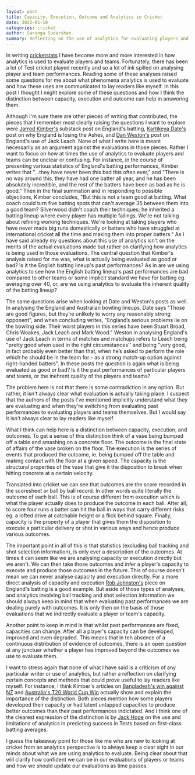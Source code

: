 ```yaml
---
layout: post
title: Capacity, Execution, Outcome and Analytics in Cricket
date: 2022-01-10
categories: cricket
author: Saranga Sudarshan
summary: Reflecting on the use of analytics for evaluating players and teams.
---
```

In writing [cricketstats](https://github.com/nsaranga/cricketstats) I have become more and more interested in how analytics is used to evaluate players and teams. Fortunately, there has been a lot of Test cricket played recently and so a lot of ink spilled on analysing player and team performances. Reading some of these analyses raised some questions for me about what phenomena analytics is used to evaluate and how these uses are communicated to lay readers like myself. In this post I thought I might explore some of these questions and how I think the distinction between capacity, execution and outcome can help in answering them.

Although I'm sure there are other pieces of writing that contributed, the pieces that I remember most clearly raising the questions I want to explore were [Jarrod Kimber's](https://wickets.substack.com/p/an-honest-conversation-about-englands) substack post on England's batting, [Kartikeya Date's](https://cricketingview.substack.com/p/wrong-questions) post on why England is losing the Ashes, and [Dan Weston's](https://danweston.substack.com/p/its-time-to-talk-about-englands-usage) post on England's use of Jack Leach. None of what I write here is meant necessarily as an argument against the evaluations in those pieces. Rather I want to focus on how at times the use of analytics to evaluate players and teams can be unclear or confusing. For instance, in the course of presenting various statistics of England's batting performances, Kimber writes that "...they have never been this bad this often ever," and "There is no way around this, they have had one batter all year, and he has been absolutely incredible, and the rest of the batters have been as bad as he is good." Then in the final summation and in responding to possible objections, Kimber concludes, "But this is not a team good at batting. What coach could turn five batting spots that can't average 35 between them into a good team? Silverwood didn't coach their techniques; he inherited a batting lineup where every player has multiple failings. We're not talking about refining working techniques. We're looking at taking players who have never made big runs domestically or batters who have struggled at international cricket all the time and making them into proper batters." As I have said already my questions about this use of analytics isn't on the merits of the actual evaluations made but rather on clarifying how analytics is being used in those evaluations. The central question that Kimber's analysis raised for me was, what is actually being evaluated as good or bad? Is it the English batting lineup's past performances? As in are we using analytics to see how the English batting lineup's past performances are bad compared to other teams or some implicit standard we have for batting eg. averaging over 40, or, are we using analytics to evaluate the inherent quality of the batting lineup?

The same questions arise when looking at Date and Weston's posts as well. In analysing the England and Australian bowling lineups, Date says "Those are good figures, but they’re unlikely to worry any reasonably strong opponent", and when concluding writes, "England’s serious problems lie on the bowling side. Their worst players in this series have been Stuart Broad, Chris Woakes, Jack Leach and Mark Wood." Weston in analysing England's use of Jack Leach in terms of matches and matchups refers to Leach being "pretty good when used in the right circumstances'' and being "very good, in fact probably even better than that, when he’s asked to perform the role which he should be in the team for - as a strong match-up option against right-handed batters". In these posts the question is again what is being evaluated as good or bad? Is it the past performances of particular players and teams, or the inehrent quality of the players and teams?

The problem here is not that there is some contradiction in any option. But rather, it isn't always clear what evaluation is actually taking place. I suspect that the authors of the posts I've mentioned implicitly understand what they are evaluating and when they're switching from evaluating past performances to evaluating players and teams themselves. But I would say it isn't always clear to lay readers like myself.

What I think can help here is a distinction between capacity, execution, and outcomes. To get a sense of this distinction think of a vase being bumped off a table and smashing on a concrete floor. The outcome is the final state of affairs of the vase broken on the floor. The execution is the series of events that produced the outcome, ie. being bumped off the table and making contact with the floor at a given speed. The capacity is the structural properties of the vase that give it the disposition to break when hitting concrete at a certain velocity.

Translated into cricket we can see that outcomes are the score recorded in the scoresheet or ball by ball record. In other words quite literally the outcome of each ball. This is of course different from execution which is what the player actually does to produce the outcome in each ball. After all, to score four runs a batter can hit the ball in ways that carry different risks eg. a lofted drive at catchable height or a flick behind square. Finally, capacity is the property of a player that gives them the disposition to execute a particular delivery or shot in various ways and hence produce various outcomes.

The important point in all of this is that statistics (excluding ball tracking and shot selection information), is only ever a description of the outcomes. At times it can seem like we are analysing capacity or execution directly but we aren't. We can then take those outcomes and infer a player's capacity to execute and produce those outcomes in the future. This of course doesn't mean we can never analyse capacity and execution directly. For a more direct analysis of capacity and execution [Rob Johnston's](https://www.cricbuzz.com/cricket-news/120396/englands-test-batting-at-rock-bottom-with-deep-rooted-issues-cricbuzzcom) piece on England's batting is a good example. But aside of those types of analyses, and analytics involving ball tracking and shot selection information we should always keep in mind that when evaluating past performances we are dealing purely with outcomes. It is only then on the basis of those evaluations that we indirectly evaluate a player or team's capacity.

Another point to keep in mind is that whilst past performances are fixed, capacities can change. After all a player's capacity can be developed, improved and even degraded. This means that in teh absence of a continuous distribution of evidence of outcomes, there is an open question at any junctuer whether a player has improved beyond the outcomes we use to evaluate them.

I want to stress again that none of what I have said is a criticism of any particular writer or use of analytics, but rather a reflection on clarifying certain concepts and methods that could prove useful to lay readers like myself. For instance, I think Kimber's articles on [Bangladesh's win against NZ](https://wickets.substack.com/p/the-joy-and-surprise-of-bangladeshs) and [Australia's T20 World Cup Win](https://wickets.substack.com/p/mitch-marsh-the-unlikely-hero-of) actually show and explain the importance of the distinction. Both pieces mention how some players developed their capacity or had latent untapped capacities to produce better outcomes than their past performances indictated. And I think one of the clearest expression of the distinction is by [Jack Hope](https://thecricketpod.substack.com/p/how-cann-we-predict-batting-success) on the use and limitations of analytics in predicting success in Tests based on first-class batting averages.

I guess the takeaway point for those like me who are new to looking at cricket from an analytics perspective is to always keep a clear sight in our minds about what we are using analytics to evaluate. Being clear about that will clarify how confident we can be in our evaluations of players or teams and how we should update our evaluations as time passes.